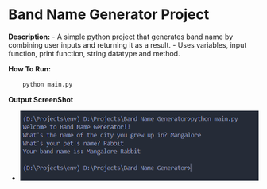 # **Band Name Generator Project**

**Description:**
    - A simple python project that generates band name by combining user inputs and returning it as a result.
    - Uses variables, input function, print function, string datatype and method.

**How To Run:**

```bash
    python main.py
```

**Output ScreenShot**

- ![Output](./images/output.png)

